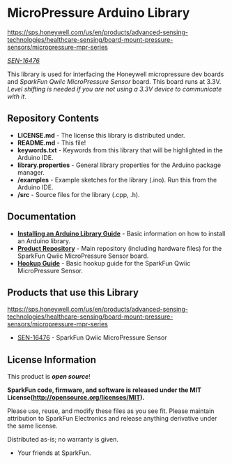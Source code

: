 MicroPressure Arduino Library
========================================

https://sps.honeywell.com/us/en/products/advanced-sensing-technologies/healthcare-sensing/board-mount-pressure-sensors/micropressure-mpr-series

[*SEN-16476*](https://www.sparkfun.com/products/16476)

This library is used for interfacing the Honeywell micropressure dev boards and *SparkFun Qwiic MicroPressure Sensor* board.  This board runs at 3.3V. *Level shifting is needed if you are not using a 3.3V device to communicate with it*.

Repository Contents
-------------------

* **LICENSE.md** - The license this library is distributed under.
* **README.md** - This file!
* **keywords.txt** - Keywords from this library that will be highlighted in the Arduino IDE.
* **library.properties** - General library properties for the Arduino package manager.
* **/examples** - Example sketches for the library (.ino). Run this from the Arduino IDE.
* **/src** - Source files for the library (.cpp, .h).

Documentation
--------------

* **[Installing an Arduino Library Guide](https://learn.sparkfun.com/tutorials/installing-an-arduino-library)** - Basic information on how to install an Arduino library.
* **[Product Repository](https://github.com/nightsbird/MicroPressure_Sensor)** - Main repository (including hardware files) for the SparkFun Qwiic MicroPressure Sensor board.
* **[Hookup Guide](https://learn.sparkfun.com/tutorials/sparkfun-qwiic-micropressure-hookup-guide)** - Basic hookup guide for the SparkFun Qwiic MicroPressure Sensor.

Products that use this Library
---------------------------------

https://sps.honeywell.com/us/en/products/advanced-sensing-technologies/healthcare-sensing/board-mount-pressure-sensors/micropressure-mpr-series

* [SEN-16476](https://www.sparkfun.com/products/16476) - SparkFun Qwiic MicroPressure Sensor


License Information
-------------------

This product is _**open source**_!

**SparkFun code, firmware, and software is released under the MIT License(http://opensource.org/licenses/MIT).**

Please use, reuse, and modify these files as you see fit. Please maintain attribution to SparkFun Electronics and release anything derivative under the same license.

Distributed as-is; no warranty is given.

- Your friends at SparkFun.

_<COLLABORATION CREDIT>_
